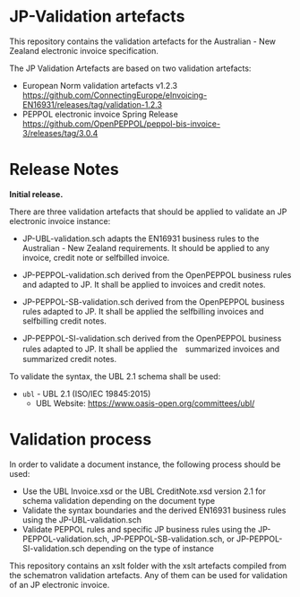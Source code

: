# JP-Validation artefacts

This repository contains the validation artefacts for the Australian - New Zealand electronic invoice specification.

The JP Validation Artefacts are based on two validation artefacts:
* European Norm validation artefacts v1.2.3 https://github.com/ConnectingEurope/eInvoicing-EN16931/releases/tag/validation-1.2.3 
* PEPPOL electronic invoice Spring Release https://github.com/OpenPEPPOL/peppol-bis-invoice-3/releases/tag/3.0.4

# Release Notes
    
**Initial release.**

There are three validation artefacts that should be applied to validate an JP electronic invoice instance:

* JP-UBL-validation.sch adapts the EN16931 business rules to the Australian - New Zealand requirements. It should be applied to any invoice, credit note or selfbilled invoice.
 
* JP-PEPPOL-validation.sch derived from the OpenPEPPOL business rules and adapted to JP. It shall be applied to invoices and credit notes.
* JP-PEPPOL-SB-validation.sch derived from the OpenPEPPOL business rules adapted to JP. It shall be applied the selfbilling invoices and selfbilling credit notes.
* JP-PEPPOL-SI-validation.sch derived from the OpenPEPPOL business rules adapted to JP. It shall be applied the　summarized invoices and summarized credit notes.

To validate the syntax, the UBL 2.1 schema shall be used:
* `ubl` - UBL 2.1 (ISO/IEC 19845:2015) 
  * UBL Website: https://www.oasis-open.org/committees/ubl/

   
# Validation process

In order to validate a document instance, the following process should be used:

* Use the UBL Invoice.xsd or the UBL CreditNote.xsd version 2.1 for schema validation depending on the document type
* Validate the syntax boundaries and the derived EN16931 business rules using the JP-UBL-validation.sch
* Validate PEPPOL rules and specific JP business rules using the JP-PEPPOL-validation.sch, JP-PEPPOL-SB-validation.sch, or JP-PEPPOL-SI-validation.sch depending on the type of instance 

This repository contains an xslt folder with the xslt artefacts compiled from the schematron validation artefacts. Any of them can be used for validation of an JP electronic invoice.
